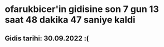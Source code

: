 # ofarukbicer'in gidisine son 7 gun 13 saat 48 dakika 47 saniye kaldi

## Gidis tarihi: 30.09.2022 :(